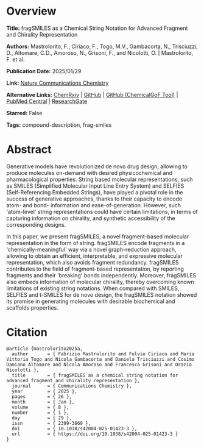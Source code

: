 # Overview
**Title:**
fragSMILES as a Chemical String Notation for Advanced Fragment and Chirality Representation

**Authors:**
Mastrolorito, F., Ciriaco, F., Togo, M.V., Gambacorta, N., Trisciuzzi, D., Altomare, C.D., Amoroso, N., Grisoni, F., and Nicolotti, O. |
Mastrolorito, F. et al.

**Publication Date:**
2025/01/29

**Link:**
[Nature Communications Chemistry](https://www.nature.com/articles/s42004-025-01423-3)

**Alternative Links:**
[ChemRxiv](https://chemrxiv.org/engage/chemrxiv/article-details/669e89ddc9c6a5c07a895c36) |
[GitHub](https://github.com/f48r1/fragsmiles) |
[GitHub (ChemicalGoF Tool)](https://github.com/f48r1/chemicalgof) |
[PubMed Central](https://pmc.ncbi.nlm.nih.gov/articles/PMC11779804) |
[ResearchGate](https://www.researchgate.net/publication/388491417_fragSMILES_as_a_chemical_string_notation_for_advanced_fragment_and_chirality_representation)

**Starred:**
False

**Tags:**
compound-description, frag-smiles


# Abstract
Generative models have revolutionized de novo drug design, allowing to produce molecules on-demand with desired physicochemical and pharmacological properties.
String based molecular representations, such as SMILES (Simplified Molecular Input Line Entry System) and SELFIES (Self-Referencing Embedded Strings), have played a pivotal role in the success of generative approaches, thanks to their capacity to encode atom- and bond- information and ease-of-generation.
However, such 'atom-level' string representations could have certain limitations, in terms of capturing information on chirality, and synthetic accessibility of the corresponding designs.

In this paper, we present fragSMILES, a novel fragment-based molecular representation in the form of string.
fragSMILES encode fragments in a 'chemically-meaningful' way via a novel graph-reduction approach, allowing to obtain an efficient, interpretable, and expressive molecular representation, which also avoids fragment redundancy.
fragSMILES contributes to the field of fragment-based representation, by reporting fragments and their 'breaking' bonds independently.
Moreover, fragSMILES also embeds information of molecular chirality, thereby overcoming known limitations of existing string notations.
When compared with SMILES, SELFIES and t-SMILES for de novo design, the fragSMILES notation showed its promise in generating molecules with desirable biochemical and scaffolds properties.


# Citation
```
@article {mastrolorito2025a,
  author       = { Fabrizio Mastrolorito and Fulvio Ciriaco and Maria Vittoria Togo and Nicola Gambacorta and Daniela Trisciuzzi and Cosimo Damiano Altomare and Nicola Amoroso and Francesca Grisoni and Orazio Nicolotti },
  title        = { fragSMILES as a chemical string notation for advanced fragment and chirality representation },
  journal      = { Communications Chemistry },
  year         = { 2025 },
  pages        = { 26 },
  month        = { Jan },
  volume       = { 8 },
  number       = { 1 },
  day          = { 29 },
  issn         = { 2399-3669 },
  doi          = { 10.1038/s42004-025-01423-3 },
  url          = { https://doi.org/10.1038/s42004-025-01423-3 }
}
```
